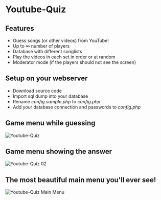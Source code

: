 # Youtube-Quiz
## Features
* Guess songs (or other videos) from YouTube!
* Up to ∞ number of players
* Database with different songlists
* Play the videos in each set in order or at random
* Moderator mode (if the players should not see the screen)

## Setup on your webserver
* Download source code
* Import sql dump into your database
* Rename *config.sample.php* to *config.php*
* Add your database connection and passwords to *config.php*


## Game menu while guessing
![Youtube-Quiz](https://i.imgur.com/5UUJ68P.jpeg)
## Game menu showing the answer
![Youtube-Quiz 02](https://i.imgur.com/N0KhOVz.jpeg)
## The most beautiful main menu you'll ever see!
![Youtube-Quiz Main Menu](https://i.imgur.com/IvQpnWZ.jpeg)
